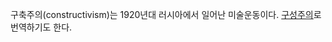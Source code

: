 구축주의(constructivism)는 1920년대 러시아에서 일어난 미술운동이다.
[구성주의](%EA%B5%AC%EC%84%B1%EC%A3%BC%EC%9D%98.md)로 번역하기도 한다.


